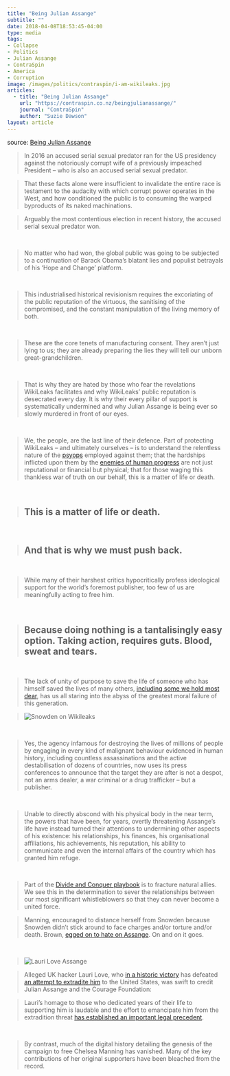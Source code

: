 ```yaml
---
title: "Being Julian Assange"
subtitle: ""
date: 2018-04-08T18:53:45-04:00
type: media
tags:
- Collapse
- Politics
- Julian Assange
- ContraSpin
- America
- Corruption
image: /images/politics/contraspin/i-am-wikileaks.jpg
articles:
  - title: "Being Julian Assange"
    url: "https://contraspin.co.nz/beingjulianassange/"
    journal: "ContraSpin"
    author: "Suzie Dawson"
layout: article
---
```


source: [Being Julian Assange](https://contraspin.co.nz/beingjulianassange/)

> In 2016 an accused serial sexual predator ran for the US presidency against the notoriously corrupt wife of a previously impeached President – who is also an accused serial sexual predator.

> That these facts alone were insufficient to invalidate the entire race is testament to the audacity with which corrupt power operates in the West, and how conditioned the public is to consuming the warped byproducts of its naked machinations.

> Arguably the most contentious election in recent history, the accused serial sexual predator won.

<br/>

> No matter who had won, the global public was going to be subjected to a continuation of Barack Obama’s blatant lies and populist betrayals of his ‘Hope and Change’ platform.

<br/>

> This industrialised historical revisionism requires the excoriating of the public reputation of the virtuous, the sanitising of the compromised, and the constant manipulation of the living memory of both.

<br/>

> These are the core tenets of manufacturing consent. They aren’t just lying to us; they are already preparing the lies they will tell our unborn great-grandchildren.

<br/>

> That is why they are hated by those who fear the revelations WikiLeaks facilitates and why WikiLeaks’ public reputation is desecrated every day. It is why their every pillar of support is systematically undermined and why Julian Assange is being ever so slowly murdered in front of our eyes.

<br/>

> We, the people, are the last line of their defence. Part of protecting WikiLeaks – and ultimately ourselves – is to understand the relentless nature of the [psyops](https://en.wikipedia.org/wiki/Psychological_warfare) employed against them; that the hardships inflicted upon them by the [enemies of human progress](https://contraspin.co.nz/glenn-greenwald-and-the-irrelevance-of-electoral-politics/) are not just reputational or financial but physical; that for those waging this thankless war of truth on our behalf, this is a matter of life or death.

<br/>

> ## This is a matter of life or death.

<br/>

> ## And that is why we must push back.

<br/>

> While many of their harshest critics hypocritically profess ideological support for the world’s foremost publisher, too few of us are meaningfully acting to free him.

<br/>

> ## Because doing nothing is a tantalisingly easy option. Taking action, requires guts. Blood, sweat and tears.

<br/>

> The lack of unity of purpose to save the life of someone who has himself saved the lives of many others, [including some we hold most dear](https://twitter.com/wikileaks/status/684931917263859712), has us all staring into the abyss of the greatest moral failure of this generation.

> ![Snowden on Wikileaks](/images/politics/contraspin/snowden-on-wikileaks.jpg)

<br/>

> Yes, the agency infamous for destroying the lives of millions of people by engaging in every kind of malignant behaviour evidenced in human history, including countless assassinations and the active destabilisation of dozens of countries, now uses its press conferences to announce that the target they are after is not a despot, not an arms dealer, a war criminal or a drug trafficker – but a publisher.

<br/>

> Unable to directly abscond with his physical body in the near term, the powers that have been, for years, overtly threatening Assange’s life have instead turned their attentions to undermining other aspects of his existence: his relationships, his finances, his organisational affiliations, his achievements, his reputation, his ability to communicate and even the internal affairs of the country which has granted him refuge.

<br/>

> Part of the [Divide and Conquer playbook](https://theintercept.com/2014/02/24/jtrig-manipulation/) is to fracture natural allies. We see this in the determination to sever the relationships between our most significant whistleblowers so that they can never become a united force.

> Manning, encouraged to distance herself from Snowden because Snowden didn’t stick around to face charges and/or torture and/or death. Brown, [egged on to hate on Assange](https://twitter.com/elimisteve/status/940397312215576576). On and on it goes.

<br/>

> ![Lauri Love Assange](/images/politics/contraspin/lauri-love-assange.png)

> Alleged UK hacker Lauri Love, who [in a historic victory](https://twitter.com/couragefound/status/960476126840836097) has defeated [an attempt to extradite him](http://www.bbc.com/news/uk-england-42946540) to the United States, was swift to credit Julian Assange and the Courage Foundation:

> Lauri’s homage to those who dedicated years of their life to supporting him is laudable and the effort to emancipate him from the extradition threat [has established an important legal precedent](https://twitter.com/JulianAssange/status/966394571247759360).

<br/>

> By contrast, much of the digital history detailing the genesis of the campaign to free Chelsea Manning has vanished. Many of the key contributions of her original supporters have been bleached from the record.
